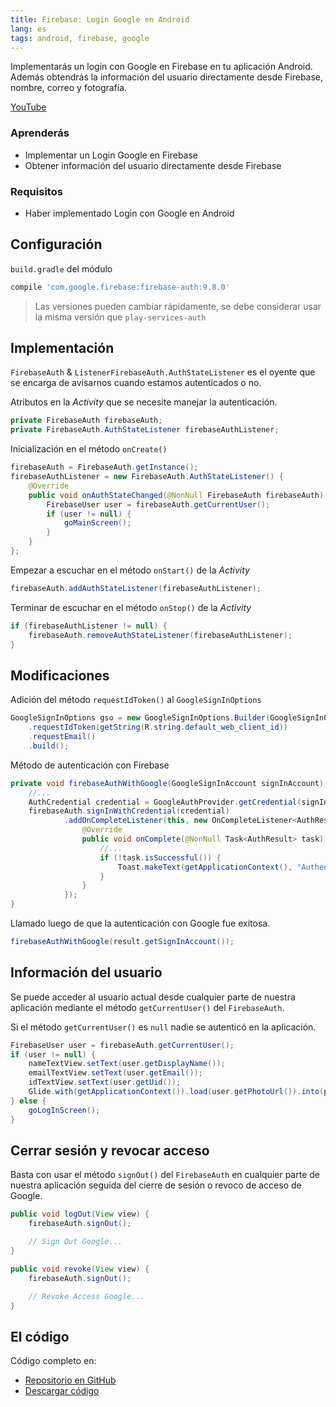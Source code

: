 ```yaml
---
title: Firebase: Login Google en Android
lang: es
tags: android, firebase, google
---
```

Implementarás un login con Google en Firebase en tu aplicación Android. Además obtendrás la información del usuario directamente desde Firebase, nombre, correo y fotografía.

[YouTube](https://www.youtube.com/watch?v=rPzHPNOt7Js)

### Aprenderás

* Implementar un Login Google en Firebase
* Obtener información del usuario directamente desde Firebase

### Requisitos

* Haber implementado Login con Google en Android

## Configuración

`build.gradle` del módulo

```groovy
compile 'com.google.firebase:firebase-auth:9.8.0'
```

> Las versiones pueden cambiar rápidamente, se debe considerar usar la misma versión que `play-services-auth`

## Implementación

`FirebaseAuth` & `ListenerFirebaseAuth.AuthStateListener` es el oyente que se encarga de avisarnos cuando estamos autenticados o no. 

Atributos en la *Activity* que se necesite manejar la autenticación.

```java
private FirebaseAuth firebaseAuth;  
private FirebaseAuth.AuthStateListener firebaseAuthListener;
```

Inicialización en el método `onCreate()`

```java
firebaseAuth = FirebaseAuth.getInstance();  
firebaseAuthListener = new FirebaseAuth.AuthStateListener() {  
    @Override
    public void onAuthStateChanged(@NonNull FirebaseAuth firebaseAuth) {
        FirebaseUser user = firebaseAuth.getCurrentUser();
        if (user != null) {
            goMainScreen();
        }
    }
};
```

Empezar a escuchar en el método `onStart()` de la *Activity*

```java
firebaseAuth.addAuthStateListener(firebaseAuthListener);
```

Terminar de escuchar en el método `onStop()` de la *Activity*

```java
if (firebaseAuthListener != null) {  
    firebaseAuth.removeAuthStateListener(firebaseAuthListener);
}
```

## Modificaciones

Adición del método `requestIdToken()` al `GoogleSignInOptions`

```java
GoogleSignInOptions gso = new GoogleSignInOptions.Builder(GoogleSignInOptions.DEFAULT_SIGN_IN)  
    .requestIdToken(getString(R.string.default_web_client_id))
    .requestEmail()
    .build();
```

Método de autenticación con Firebase

```java
private void firebaseAuthWithGoogle(GoogleSignInAccount signInAccount) {  
    //...
    AuthCredential credential = GoogleAuthProvider.getCredential(signInAccount.getIdToken(), null);
    firebaseAuth.signInWithCredential(credential)
            .addOnCompleteListener(this, new OnCompleteListener<AuthResult>() {
                @Override
                public void onComplete(@NonNull Task<AuthResult> task) {
                    //...
                    if (!task.isSuccessful()) {
                        Toast.makeText(getApplicationContext(), "Authentication failed.", Toast.LENGTH_SHORT).show();
                    }
                }
            });
}
```

Llamado luego de que la autenticación con Google fue exitosa.

```java
firebaseAuthWithGoogle(result.getSignInAccount());
```

## Información del usuario

Se puede acceder al usuario actual desde cualquier parte de nuestra aplicación mediante el método `getCurrentUser()` del `FirebaseAuth`.

Si el método `getCurrentUser()` es `null` nadie se autenticó en la aplicación.

```java
FirebaseUser user = firebaseAuth.getCurrentUser();  
if (user != null) {  
    nameTextView.setText(user.getDisplayName());
    emailTextView.setText(user.getEmail());
    idTextView.setText(user.getUid());
    Glide.with(getApplicationContext()).load(user.getPhotoUrl()).into(photoImageView);
} else {
    goLogInScreen();
}
```

## Cerrar sesión y revocar acceso

Basta con usar el método `signOut()` del `FirebaseAuth` en cualquier parte de nuestra aplicación seguida del cierre de sesión o revoco de acceso de Google.

```java
public void logOut(View view) {  
    firebaseAuth.signOut();

    // Sign Out Google...
}
```

```java
public void revoke(View view) {  
    firebaseAuth.signOut();

    // Revoke Access Google...
}
```

## El código

Código completo en:

*  [Repositorio en GitHub](https://github.com/alvareztech/FirebaseGoogleSignInAndroid) 
*  [Descargar código](https://github.com/alvareztech/FirebaseGoogleSignInAndroid/archive/master.zip) 
